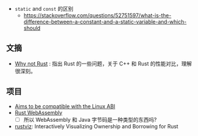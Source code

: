 - `static` and `const` 的区别
  - https://stackoverflow.com/questions/52751597/what-is-the-difference-between-a-constant-and-a-static-variable-and-which-should

## 文摘
- [Why not Rust](https://matklad.github.io//2020/09/20/why-not-rust.html) : 指出 Rust 的一些问题，关于 C++ 和 Rust 的性能对比，理解很深刻。

## 项目
- [Aims to be compatible with the Linux ABI](https://github.com/nuta/kerla)
- [Rust WebAssembly](https://rustwasm.github.io/docs/book/introduction.html)
  - [ ] 所以 WebAssembly 和 Java 字节码是一种类型的东西吗?
- [rustviz](https://github.com/rustviz/rustviz): Interactively Visualizing Ownership and Borrowing for Rust
